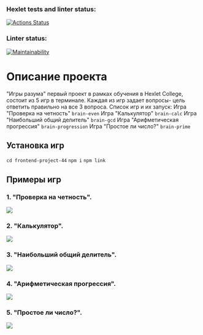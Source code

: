 ### Hexlet tests and linter status:
[![Actions Status](https://github.com/gitluschka/frontend-project-44/workflows/hexlet-check/badge.svg)](https://github.com/gitluschka/frontend-project-44/actions)
### Linter status:
[![Maintainability](https://api.codeclimate.com/v1/badges/1b2fe6e647ef5eb67d39/maintainability)](https://codeclimate.com/github/gitluschka/frontend-project-44/maintainability)
# Описание проекта


"Игры разума" первый проект в рамках обучения в Hexlet College, состоит из 5 игр в терминале.
Каждая из игр задает вопросы- цель ответить правильно на все 3 вопроса. 
Список игр и их запуск:
Игра "Проверка на четность"
`brain-even`
Игра "Калькулятор"
`brain-calc`
Игра "Наибольший общий делитель"
`brain-gcd`
Игра "Арифметическая прогрессия"
`brain-progression`
Игра "Простое ли число?"
`brain-prime`


## Установка игр


`cd frontend-project-44`
`npm i`
`npm link`

## Примеры игр


### 1. "Проверка на четность".
<a href="https://asciinema.org/a/NL2LVmZGQUtrXePOQzqGEo9YV" target="_blank"><img src="https://asciinema.org/a/NL2LVmZGQUtrXePOQzqGEo9YV.svg" /></a>


### 2. "Калькулятор".
<a href="https://asciinema.org/a/84VGhsFO5WzA63xwAkoHCH4H4" target="_blank"><img src="https://asciinema.org/a/84VGhsFO5WzA63xwAkoHCH4H4.svg" /></a>


### 3. "Наибольший общий делитель".
<a href="https://asciinema.org/a/8VWTd991QlFo4dmesbgRfJCKH" target="_blank"><img src="https://asciinema.org/a/8VWTd991QlFo4dmesbgRfJCKH.svg" /></a>


### 4. "Арифметическая прогрессия".
<a href="https://asciinema.org/a/T7A2TgQoGGLwmhr4ONQZY1qtZ" target="_blank"><img src="https://asciinema.org/a/T7A2TgQoGGLwmhr4ONQZY1qtZ.svg" /></a>


### 5. "Простое ли число?".
<a href="https://asciinema.org/a/faAk8Y019ESbDuxhYebgNRvgp" target="_blank"><img src="https://asciinema.org/a/faAk8Y019ESbDuxhYebgNRvgp.svg" /></a>
